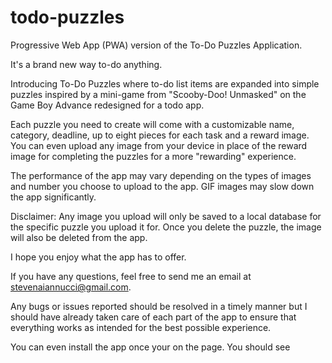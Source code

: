 # todo-puzzles
Progressive Web App (PWA) version of the To-Do Puzzles Application.

It's a brand new way to-do anything.

Introducing To-Do Puzzles where to-do list items are expanded into simple puzzles inspired by a mini-game from "Scooby-Doo! Unmasked" on the Game Boy Advance redesigned for a todo app.

Each puzzle you need to create will come with a customizable name, category, deadline, up to eight pieces for each task and a reward image. You can even upload any image from your device in place of the reward image for completing the puzzles for a more "rewarding" experience.

The performance of the app may vary depending on the types of images and number you choose to upload to the app. GIF images may slow down the app significantly.

Disclaimer: Any image you upload will only be saved to a local database for the specific puzzle you upload it for. Once you delete the puzzle, the image will also be deleted from the app.

I hope you enjoy what the app has to offer.

If you have any questions, feel free to send me an email at stevenaiannucci@gmail.com.

Any bugs or issues reported should be resolved in a timely manner but I should have already taken care of each part of the app to ensure that everything works as intended for the best possible experience.

You can even install the app once your on the page. You should see 